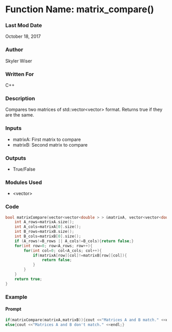 # Function Name: matrix_compare()

### Last Mod Date
October 18, 2017
### Author
Skyler Wiser
### Written For
C++
### Description
Compares two matrices of std::vector<vector<double>> format. Returns true if they are the same.
### Inputs

* matrixA: First matrix to compare
* matrixB: Second matrix to compare

### Outputs

* True/False

### Modules Used

* \<vector\>

### Code

```c++
bool matrixCompare(vector<vector<double > > &matrixA, vector<vector<double> > &matrixB){
    int A_rows=matrixA.size();
    int A_cols=matrixA[0].size();
    int B_rows=matrixB.size();
    int B_cols=matrixB[0].size();
    if (A_rows!=B_rows || A_cols!=B_cols){return false;}
    for(int row=0; row<A_rows; row++){
        for(int col=0; col<A_cols; col++){
            if(matrixA[row][col]!=matrixB[row][col]){
                return false;
            }
        }
    }
    return true;
}
```

### Example
#### Prompt

```c++
if(matrixCompare(matrixA,matrixB)){cout <<"Matrices A and B match." <<endl;}
else{cout <<"Matrices A and B don't match." <<endl;}

```
